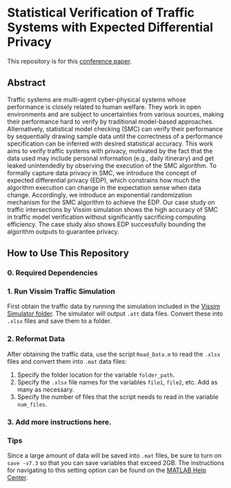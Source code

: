 # Statistical Verification of Traffic Systems with Expected Differential Privacy
This repository is for this [conference paper](https://arxiv.org/abs/2302.01388).

## Abstract
Traffic systems are multi-agent cyber-physical systems whose performance is closely related to human welfare. They work in open environments and are subject to uncertainties from various sources, making their performance hard to verify by traditional model-based approaches. Alternatively, statistical model checking (SMC) can verify their performance by sequentially drawing sample data until the correctness of a performance specification can be inferred with desired statistical accuracy. This work aims to verify traffic systems with privacy, motivated by the fact that the data used may include personal information (e.g., daily itinerary) and get leaked unintendedly by observing the execution of the SMC algorithm. To formally capture data privacy in SMC, we introduce the concept of expected differential privacy (EDP), which constrains how much the algorithm execution can change in the expectation sense when data change. Accordingly, we introduce an exponential randomization mechanism for the SMC algorithm to achieve the EDP. Our case study on traffic intersections by Vissim simulation shows the high accuracy of SMC in traffic model verification without significantly sacrificing computing efficiency. The case study also shows EDP successfully bounding the algorithm outputs to guarantee privacy.

## How to Use This Repository

### 0. Required Dependencies

### 1. Run Vissim Traffic Simulation
First obtain the traffic data by running the simulation included in the [Vissim Simulator folder](../main/Vissim%20Simulator). The simulator will output `.att` data files. Convert these into `.xlsx` files and save them to a folder.

### 2. Reformat Data
After obtaining the traffic data, use the script `Read_Data.m` to read the `.xlsx` files and convert them into `.mat` data files:
1. Specify the folder location for the variable `folder_path`.
2. Specify the `.xlsx` file names for the variables `file1`, `file2`, etc. Add as many as necessary.
3. Specify the number of files that the script needs to read in the variable `num_files`.

### 3. Add more instructions here.

### Tips
Since a large amount of data will be saved into `.mat` files, be sure to turn on `save -v7.3` so that you can save variables that exceed 2GB. The instructions for navigating to this setting option can be found on the [MATLAB Help Center](https://www.mathworks.com/help/matlab/import_export/mat-file-versions.html).
